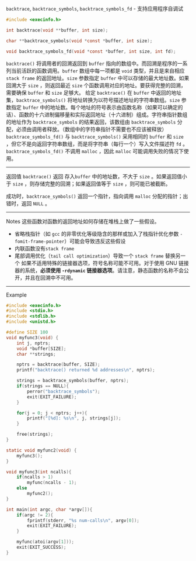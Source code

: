 `backtrace`, `backtrace_symbols`, `backtrace_symbols_fd` - 支持应用程序自调试

``` c
#include <execinfo.h>

int backtrace(void **buffer, int size);

char **backtrace_symbols(void *const *buffer, int size);

void backtrace_symbols_fd(void *const *buffer, int size, int fd);
```
`backtrace()` 将调用者的回溯返回到 `buffer` 指向的数组中。而回溯是程序的一系列当前活跃的函数调用。`buffer` 数组中每一项都是 `void` 类型，并且是来自相应 `stack frame` 的返回地址。`size` 参数指定 `buffer` 中可以存储的最大地址数。如果回溯大于 `size` ，则返回最近 `size` 个函数调用对应的地址。要获得完整的回溯，需要确保 `buffer` 和 `size` 足够大。
给定 `backtrace()` 在 `buffer` 中返回的地址集，`backtrace_symbols()` 将地址转换为以符号描述地址的字符串数组。`size` 参数指定 `buffer` 中的地址数。每个地址的符号表示由函数名称（如果可以确定的话）、函数的十六进制偏移量和实际返回地址（十六进制）组成。字符串指针数组的地址作为 `backtrace_symbols` 的结果返回，该数组由 `backtrace_symbols` 分配，必须由调用者释放。（数组中的字符串指针不需要也不应该被释放）
`backtrace_symbols_fd()` 与 `backtrace_symbols()` 采用相同的 `buffer` 和 `size` ，但它不是向返回字符串数组，而是将字符串（每行一个）写入文件描述符 `fd` 。`backtrace_symbols_fd()` 不调用 `malloc` ，因此 `malloc` 可能调用失败的情况下使用。

----
返回值
`backtrace()` 返回 存入`buffer` 中的地址数，不大于 `size` 。如果返回值小于 `size` ，则存储完整的回溯；如果返回值等于 `size` ，则可能已被截断。

成功时，`backtrace_symbols()` 返回一个指针，指向调用 `malloc` 分配的指针；出错时，返回 `NULL` 。

---
Notes
这些函数对函数的返回地址如何存储在堆栈上做了一些假设。

- 省略栈指针（如 `gcc` 的非零优化等级隐含的那样或加入了栈指针优化参数 `-fomit-frame-pointer`）可能会导致违反这些假设
- 内联函数没有`stack frame`
- 尾部调用优化（`tail call optimization`）导致一个 `stack frame` 替换另一个
如果不适用特殊的链接器选项，符号名称可能不可用。对于使用 GNU 链接器的系统，**必须使用 `-rdynamic` 链接器选项**。请注意，静态函数的名称不会公开，并且在回溯中不可用。

---
Example
``` c
#include <execinfo.h>
#include <stdio.h>
#include <stdlib.h>
#include <unistd.h>

#define SIZE 100
void myfunc3(void) {
    int j, nptrs;
    void *buffer[SIZE];
    char **strings;

    nptrs = backtrace(buffer, SIZE);
    printf("backtrace() returned %d addresses\n", nptrs);

    strings = backtrace_symbols(buffer, nptrs);
    if(strings == NULL){
        perror("backtrace_symbols");
        exit(EXIT_FAILURE);
    }

    for(j = 0; j < nptrs; j++){
        printf("[%d]: %s\n", j, strings[j]);
    }

    free(strings);
}

static void myfunc2(void) {
    myfunc3();
}

void myfunc3(int ncalls){
    if(ncalls > 1)
        myfunc(ncalls - 1);
    else
        myfunc2();
}

int main(int argc, char *argv[]){
    if(argc != 2){
        fprintf(stderr, "%s num-calls\n", argv[0]);
        exit(EXIT_FAILURE);
    }

    myfunc(atoi(argv[1]));
    exit(EXIT_SUCCESS);
}
```